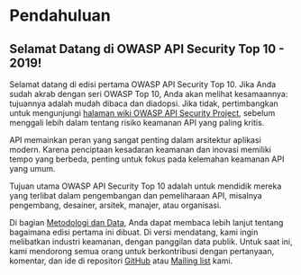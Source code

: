 # Pendahuluan

## Selamat Datang di OWASP API Security Top 10 - 2019!

Selamat datang di edisi pertama OWASP API Security Top 10. Jika Anda sudah akrab dengan seri OWASP Top 10, Anda akan melihat kesamaannya: tujuannya adalah mudah dibaca dan diadopsi. Jika tidak, pertimbangkan untuk mengunjungi [halaman wiki OWASP API Security Project][1], sebelum menggali lebih dalam tentang risiko keamanan API yang paling kritis.

API memainkan peran yang sangat penting dalam arsitektur aplikasi modern. Karena penciptaan kesadaran keamanan dan inovasi memiliki tempo yang berbeda, penting untuk fokus pada kelemahan keamanan API yang umum.  

Tujuan utama OWASP API Security Top 10 adalah untuk mendidik mereka yang terlibat dalam pengembangan dan pemeliharaan API, misalnya pengembang, desainer, arsitek, manajer, atau organisasi.

Di bagian [Metodologi dan Data][2], Anda dapat membaca lebih lanjut tentang bagaimana edisi pertama ini dibuat. Di versi mendatang, kami ingin melibatkan industri keamanan, dengan panggilan data publik. Untuk saat ini, kami mendorong semua orang untuk berkontribusi dengan pertanyaan, komentar, dan ide di repositori [GitHub][3] atau [Mailing list][4] kami.

[1]: https://www.owasp.org/index.php/OWASP_API_Security_Project
[2]: ./0xd0-about-data-id.md
[3]: https://github.com/OWASP/API-Security
[4]: https://groups.google.com/a/owasp.org/forum/#!forum/api-security-project
